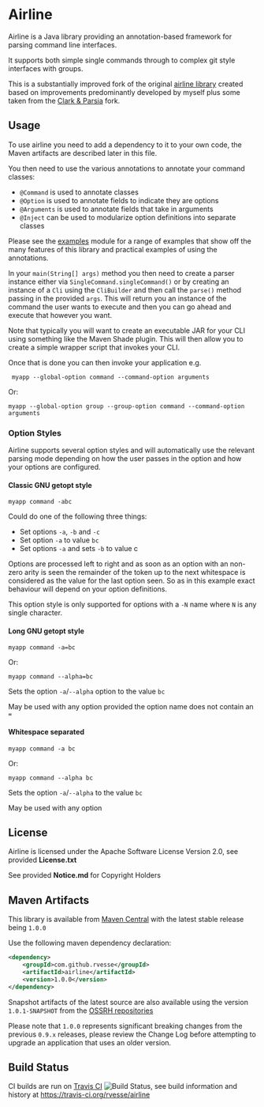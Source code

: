 # Airline

Airline is a Java library providing an annotation-based framework for parsing command line interfaces.

It supports both simple single commands through to complex git style interfaces with groups.

This is a substantially improved fork of the original [airline library](https://github.com/airlift/airline) created based on improvements predominantly developed by myself plus some taken from the [Clark & Parsia](https://github.com/clarkparsia/airline) fork.

## Usage

To use airline you need to add a dependency to it to your own code, the Maven artifacts are described later in this file.

You then need to use the various annotations to annotate your command classes:

- `@Command` is used to annotate classes
- `@Option` is used to annotate fields to indicate they are options
- `@Arguments` is used to annotate fields that take in arguments
- `@Inject` can be used to modularize option definitions into separate classes

Please see the [examples](examples/) module for a range of examples that show off the many features of this library and practical examples of using the annotations.

In your `main(String[] args)` method you then need to create a parser instance either via `SingleCommand.singleCommand()` or by creating an instance of a `Cli` using the `CliBuilder` and then call the `parse()` method passing in the provided `args`.  This will return you an instance of the command the user wants to execute and then you can go ahead and execute that however you want.

Note that typically you will want to create an executable JAR for your CLI using something like the Maven Shade plugin.  This will then allow you to create a simple wrapper script that invokes your CLI.

Once that is done you can then invoke your application e.g.

     myapp --global-option command --command-option arguments
     
Or:

    myapp --global-option group --group-option command --command-option arguments
    
### Option Styles
    
Airline supports several option styles and will automatically use the relevant parsing mode depending on how the user passes in the option and how your options are configured.

#### Classic GNU getopt style

    myapp command -abc
    
Could do one of the following three things:

- Set options `-a`, `-b` and `-c`
- Set option `-a` to value `bc`
- Set options `-a` and sets `-b` to value c

Options are processed left to right and as soon as an option with an non-zero arity is seen the remainder of the token up to the next whitespace is considered as the value for the last option seen.  So as in this example exact behaviour will depend on your option definitions.

This option style is only supported for options with a `-N` name where `N` is any single character.

#### Long GNU getopt style

    myapp command -a=bc

Or:

    myapp command --alpha=bc 
   
Sets the option `-a`/`--alpha` option to the value `bc`

May be used with any option provided the option name does not contain an `=`

#### Whitespace separated

    myapp command -a bc
    
Or:

    myapp command --alpha bc

Sets the option `-a`/`--alpha` to the value `bc`

May be used with any option

## License

Airline is licensed under the Apache Software License Version 2.0, see provided **License.txt**

See provided **Notice.md** for Copyright Holders

## Maven Artifacts

This library is available from [Maven Central](http://search.maven.org) with the latest stable release being `1.0.0`

Use the following maven dependency declaration:

```xml
<dependency>
    <groupId>com.github.rvesse</groupId>
    <artifactId>airline</artifactId>
    <version>1.0.0</version>
</dependency>
```

Snapshot artifacts of the latest source are also available using the version `1.0.1-SNAPSHOT` from the [OSSRH repositories](http://central.sonatype.org/pages/ossrh-guide.html#ossrh-usage-notes)

Please note that `1.0.0` represents significant breaking changes from the previous `0.9.x` releases, please review the Change Log before attempting to upgrade an application that uses an older version.

## Build Status

CI builds are run on [Travis CI](http://travis-ci.org/) ![Build Status](https://travis-ci.org/rvesse/airline.png), see build information and history at https://travis-ci.org/rvesse/airline
